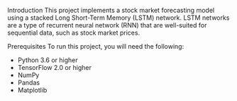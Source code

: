 Introduction
This project implements a stock market forecasting model using a stacked Long Short-Term Memory (LSTM) network. LSTM networks are a type of recurrent neural network (RNN) that are well-suited for sequential data, such as stock market prices.

Prerequisites
To run this project, you will need the following:

- Python 3.6 or higher
- TensorFlow 2.0 or higher
- NumPy
- Pandas
- Matplotlib
